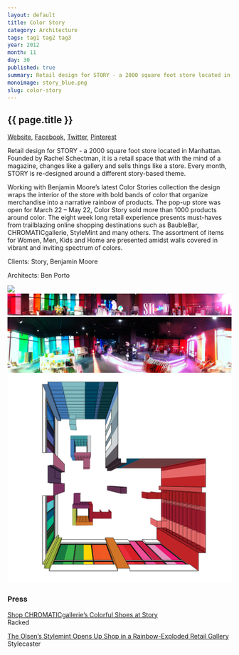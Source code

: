 ```yaml
---
layout: default
title: Color Story
category: Architecture
tags: tag1 tag2 tag3
year: 2012
month: 11
day: 30
published: true
summary: Retail design for STORY - a 2000 square foot store located in Manhattan. Founded by Rachel Schectman, it is a retail space that with the mind of a magazine, changes like a gallery and sells things like a store.  Every month, STORY is re-designed around a different story-based theme.
monoimage: story_blue.png
slug: color-story
---
```


<div class="container project-page">
	<div class="row-fluid project-header">	
		<div class="span8 offset4">
		  <h2>{{ page.title }}</h2>
		  <div class="project-links standard">
		  	<a class="inline" href="http://www.experimentsinmotion.com" target="_blank">Website</a>, <a class="inline" href="http://www.experimentsinmotion.com" target="_blank">Facebook</a>, <a class="inline" href="http://www.experimentsinmotion.com" target="_blank">Twitter</a>, <a class="inline" href="http://www.experimentsinmotion.com" target="_blank">Pinterest</a>
		  </div><!-- /.project-links -->
		  <div class="project-description">
		  	<p>Retail design for STORY - a 2000 square foot store located in Manhattan. Founded by Rachel Schectman, it is a retail space that with the mind of a magazine, changes like a gallery and sells things like a store.  Every month, STORY is re-designed around a different story-based theme.</p>
		  	<p>Working with Benjamin Moore’s latest Color Stories collection the design wraps the interior of the store with bold bands of color that organize merchandise into a narrative rainbow of products. The pop-up store was open for March 22 – May 22,  Color Story sold more than 1000 products around color.  The eight week long retail experience presents must-haves from trailblazing online shopping destinations such as BaubleBar, CHROMATICgallerie, StyleMint and many others. The assortment of items for Women, Men, Kids and Home are presented amidst walls covered in vibrant and inviting spectrum of colors.</p>
		  </div><!-- /.project-description -->
		  <div class="project-addendum">
		  	<p>Clients: Story, Benjamin Moore</p>
			<p>Architects: Ben Porto</p>
		  </div><!-- /.project-addendum -->
		</div><!-- /.span8 -->
	</div><!-- /.project-header -->
	<div class="container project-gallery">
		<div class="row-fluid">
			<div class="span16 gallery-image">
				<img src="/img/projects/story/story-logo.png">
			</div>
		</div>
		<div class="row-fluid">
			<div class="span16 gallery-image">
				<img src="/img/projects/story/story0.jpg">
			</div>
		</div>
		<div class="row-fluid">
			<div class="span16 gallery-image">
				<img src="/img/projects/story/story1.jpg">
			</div>
		</div>
		<div class="row-fluid">
			<div class="span16 gallery-image">
				<img src="/img/projects/story/story2.png">
			</div>
		</div>
	</div><!-- /.project-gallery -->
	<div class="container project-press standard">
		<div class="row-fluid">
			<div class="span8">
				<h3>Press</h3>
				<p>
					<a target="_blank" href="http://ny.racked.com/archives/2012/04/13/shop_chromaticgalleries_colorful_shoes_at_the_story_popup.php">Shop CHROMATICgallerie’s Colorful Shoes at Story</a><br>
					Racked
				</p>
				<p>
					<a target="_blank" href="http://news.stylecaster.com/story-brings-kind-shopping-experience/">The Olsen’s Stylemint Opens Up Shop in a Rainbow-Exploded Retail Gallery</a><br>
					Stylecaster
				</p>
			</div>
		</div>
	</div>
</div><!-- /.container .project-page -->

